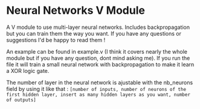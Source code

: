 # Neural Networks V Module
A V module to use multi-layer neural networks. Includes backpropagation but you can train them the way you want. If you have any questions or suggestions I'd be happy to read them !

An example can be found in example.v (I think it covers nearly the whole module but if you have any question, dont mind asking me).
If you run the file it will train a small neural network with backpropagation to make it learn a XOR logic gate.

The number of layer in the neural network is ajustable with the nb_neurons field by using it like that : `[number of inputs, number of neurons of the first hidden layer, insert as many hidden layers as you want, number of outputs]`
